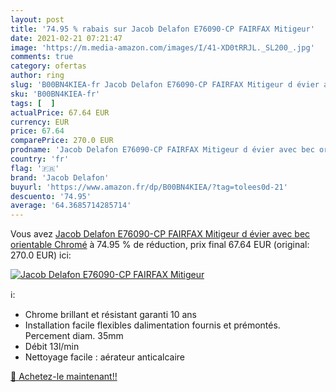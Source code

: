 ```yaml
---
layout: post
title: '74.95 % rabais sur Jacob Delafon E76090-CP FAIRFAX Mitigeur'
date: 2021-02-21 07:21:47
image: 'https://m.media-amazon.com/images/I/41-XD0tRRJL._SL200_.jpg'
comments: true
category: ofertas
author: ring
slug: 'B00BN4KIEA-fr Jacob Delafon E76090-CP FAIRFAX Mitigeur d évier avec bec...'
sku: 'B00BN4KIEA-fr'
tags: [  ]
actualPrice: 67.64 EUR
currency: EUR
price: 67.64
comparePrice: 270.0 EUR
prodname: 'Jacob Delafon E76090-CP FAIRFAX Mitigeur d évier avec bec orientable  Chromé'
country: 'fr'
flag: '🇫🇷'
brand: 'Jacob Delafon'
buyurl: 'https://www.amazon.fr/dp/B00BN4KIEA/?tag=tolees0d-21'
descuento: '74.95'
average: '64.3685714285714'
---
```


Vous avez [Jacob Delafon E76090-CP FAIRFAX Mitigeur d évier avec bec orientable  Chromé](https://www.amazon.fr/dp/B00BN4KIEA/?tag=tolees0d-21)  à  74.95 % de réduction, prix final  67.64 EUR (original: 270.0 EUR) ici:

[![Jacob Delafon E76090-CP FAIRFAX Mitigeur](https://m.media-amazon.com/images/I/41-XD0tRRJL._SL200_.jpg)](https://www.amazon.fr/dp/B00BN4KIEA/?tag=tolees0d-21)

ℹ️:

- Chrome brillant et résistant garanti 10 ans
- Installation facile flexibles dalimentation fournis et prémontés. Percement diam. 35mm
- Débit 13l/min
- Nettoyage facile : aérateur anticalcaire

[🛒 Achetez-le maintenant!!](https://www.amazon.fr/dp/B00BN4KIEA/?tag=tolees0d-21)

